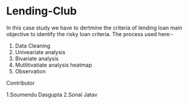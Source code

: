 # Lending-Club

In this case study we have to dertmine the criteria of lending loan main objective to identify the risky loan criteria.
 The process used here:-
  1. Data Cleaning
  2. Univeariate analysis
  3. Bivariate analysis
  4. Mutlitivatiate analysis heatmap
  5. Observation


Contributor

 1.Soumendu Dasgupta
 2.Sonal Jatav
